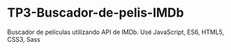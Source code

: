 # TP3-Buscador-de-pelis-IMDb
Buscador de películas utilizando API de IMDb. Usé JavaScript, ES6, HTML5, CSS3, Sass
